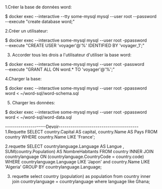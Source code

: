 1.Créer la base de données word:


$ docker exec --interactive --tty some-mysql mysql --user root --password --execute "create database word;"

2.Créer un utilisateur:

$ docker exec --interactive some-mysql  mysql --user root -ppassword \
    --execute "CREATE USER 'voyager'@'%' IDENTIFIED BY 'voyager_1';"
    
3. Accorder tous les drois a l'utilisateur d'utiliser la base word:

$ docker exec --interactive some-mysql  mysql --user root -password \
   --execute "GRANT ALL ON word.* TO 'voyager'@'%';"

4.Charger la base:

$ docker exec  --interactive some-mysql  mysql --user root -ppassword word < ~/word-sql/word-schema.sql

5. Charger les données:

$ docker exec  --interactive some-mysql  mysql --user root -ppassword word < ~/word-sql/word-data.sql



---------------------Devoir-----------------------------------------
1.Requette
SELECT  country.Capital AS capital, country.Name AS Pays
FROM
country
WHERE country.Name LIKE 'France';

2.requette
SELECT  countrylanguage.Language AS Langue , SUM(country.Population) AS NombreHabitants
FROM
country
INNER JOIN countrylanguage ON (countrylanguage.CountryCode = country.code) 
WHERE countrylanguage.Language LIKE 'Japon' and country.Name LIKE 'Algeria'
GROUP BY countrylanguage.Language;


3. requette 
select country (population) as population
 from 
country 
inner join countrylanguage = countrylanguage
where language like Ghana;
